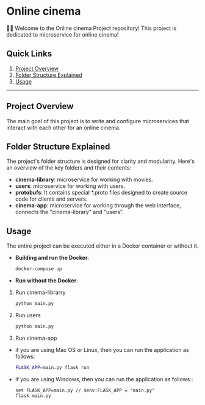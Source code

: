 # Online cinema 

👋🏻 Welcome to the Online cinema  Project repository!
This project is dedicated to microservice for online cinema!
## Quick Links

1. [Project Overview](#project-overview)
2. [Folder Structure Explained](#folder-structure-explained)
5. [Usage](#usage)

---

## Project Overview

The main goal of this project is to write and configure microservices that interact with each other for an online cinema.
## Folder Structure Explained

The project's folder structure is designed for clarity and modularity. Here's an overview of the key folders and their contents:

- **cinema-library**: microservice for working with movies.
- **users**: microservice for working with users.
- **protobufs**: It contains special *.proto files designed to create source code for clients and servers.
- **cinema-app**: microservice for working through the web interface, connects the "cinema-library" and "users".



## Usage
The entire project can be executed either in a Docker container or without it.

- **Building and run the Docker**:

    ```bash
    docker-compose up
    ```
- **Run without the Docker**:
1. Run cinema-librarry

    ```bash
    python main.py 
    ```
2. Run users

    ```bash
    python main.py 
    ```
3. Run cinema-app
- if you are using Mac OS or Linux, then you can run the application as follows:
    ```bash
  FLASK_APP=main.py flask run
    ```
- if you are using Windows, then you can run the application as follows::
  ```
  set FLASK_APP=main.py // $env:FLASK_APP = "main.py"
  flask main.py
  ```